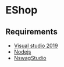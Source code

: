 # EShop
## Requirements
  *  [Visual studio 2019](https://developer.android.com/studio/)
  *  [Nodejs](https://nodejs.org/en/)
  *  [NswagStudio](https://github.com/RicoSuter/NSwag/wiki/NSwagStudio)
